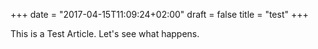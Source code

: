 +++
date = "2017-04-15T11:09:24+02:00"
draft = false
title = "test"
+++

This is a Test Article. Let's see what happens.
